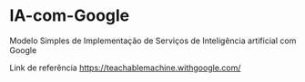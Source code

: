# IA-com-Google
Modelo Simples de Implementação de Serviços de Inteligência artificial com Google 

Link de referência https://teachablemachine.withgoogle.com/
